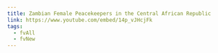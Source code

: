 ```yaml
---
title: Zambian Female Peacekeepers in the Central African Republic
link: https://www.youtube.com/embed/14p_vJHcjFk
tags:
  - fvAll
  - fvNew
---
```

